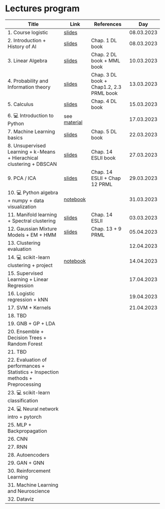 # Lectures program

| Title | Link | References | Day |
| ------------------ | ------------- | ---------------- | --------------- |
| 1. Course logistic | [slides](https://docs.google.com/presentation/d/1kTL8-8z6N607njfj-Qf8fa0qkur6mykDr2Tys3JPIuo/edit?usp=sharing) | | 08.03.2023 |
| 2. Introduction + History of AI | [slides](https://docs.google.com/presentation/d/1IcoJQ63RDV0LV5uVcy-pnU3F3krzO2MoAJE29SOO1rk/edit?usp=sharing) | Chap. 1 DL book | 08.03.2023 |
| 3. Linear Algebra | [slides](https://docs.google.com/presentation/d1j8AIXVPb5G8GmNLkOs4kYQM4yauIXiLXRbYAvepf1Cc/edit?usp=sharing) | Chap. 2 DL book + MML book | 10.03.2023 |
| 4. Probability and Information theory | [slides](https://docs.google.com/presentation/d/1zs2O9KPIX-0WbPg2tbck-ZSs_x0ihgxNStZrvhkNJIQ/edit?usp=sharing) | Chap. 3 DL book + Chap1.2, 2.3 PRML book | 13.03.2023 |
| 5. Calculus | [slides](https://docs.google.com/presentation/d/1cVeEe3fkj_7FL-CN06Ol5xovt9A35_SlUG39PYNaL5A/edit?usp=sharing) | Chap. 4 DL book | 15.03.2023 |
| 6. 💻 Introduction to Python | see [material](material.md) | | 17.03.2023 |
| 7. Machine Learning basics | [slides](https://docs.google.com/presentation/d/1LBIeythXsugOGL1Yf6qS6fJpyQyS3oQxjpBnTTB59zg/edit?usp=sharing) | Chap. 5 DL book | 22.03.2023 |
| 8. Unsupervised Learning + k-Means + Hierachical clustering + DBSCAN | [slides](https://docs.google.com/presentation/d/1Nqjg2Ihua4x3_mAepCDhX6w1jmZjPek-Jzf7RjXMlCo/edit?usp=sharing) | Chap. 14 ESLII book | 27.03.2023 |
| 9. PCA / ICA | [slides](https://docs.google.com/presentation/d/1efDXngdFPLDUfC69-xhiR1qPAQICXfPc1dHVMTZAYq4/edit?usp=sharing) | Chap. 14 ESLII + Chap 12 PRML | 29.03.2023 |
| 10. 💻 Python algebra + numpy + data visualization | [notebook](https://colab.research.google.com/drive/1oRuLHfrAf-oa__ZRbUNylyjawmPW2IJY?usp=sharing) | | 31.03.2023 |
| 11. Manifold learning + Spectral clustering | [slides](https://docs.google.com/presentation/d/10--10oW6ExKcyopFY3YI3VqhyqCTGeDFpIz0nNFiDW8/edit?usp=sharing) | Chap. 14 ESLII | 03.03.2023 |
| 12. Gaussian Mixture Models + EM + HMM | [slides](https://docs.google.com/presentation/d/1Jn7ZWNBs9dzcEbjhaiSoHlIBKrGEQcobj2tlozjqLE4/edit?usp=sharing) | Chap. 13 + 9 PRML| 05.04.2023 |
| 13. Clustering evaluation | | | 12.04.2023 |
| 14. 💻 scikit-learn clustering + project | [notebook](https://colab.research.google.com/drive/1WowWaLHlkt8HoIlWXVHQb_EZVcFhdKcl?usp=sharing) | | 14.04.2023 |
| 15. Supervised Learning + Linear Regression  | | | 17.04.2023  |
| 16. Logistic regression + kNN | | | 19.04.2023 |
| 17. SVM + Kernels | | | 21.04.2023 |
| 18. TBD | | | |
| 19. GNB + GP + LDA | | | |
| 20. Ensemble + Decision Trees + Random Forest | | | |
| 21. TBD | | | |
| 22. Evaluation of performances + Statistics + Inspection methods + Preprocessing | | | |
| 23. 💻 scikit-learn classification | | | |
| 24. 💻 Neural network intro + pytorch | | | |
| 25. MLP + Backpropagation |
| 26. CNN | | | |
| 27. RNN | | | |
| 28. Autoencoders | | | |
| 29. GAN + GNN | | | |
| 30. Reinforcement Learning | | | |
| 31. Machine Learning and Neuroscience | | | |
| 32. Dataviz | | | |
